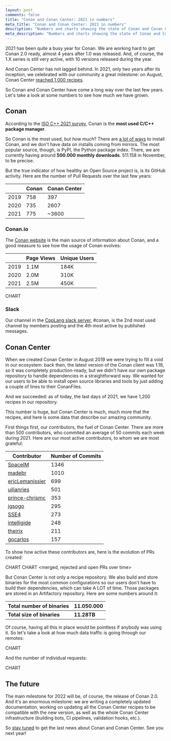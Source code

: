 ```yaml
---
layout: post
comments: false
title: "Conan and Conan Center: 2021 in numbers"
meta_title: "Conan and Conan Center: 2021 in numbers"
description: "Numbers and charts showing the state of Conan and Conan Center in 2021"
meta_description: "Numbers and charts showing the state of Conan and Conan Center in 2021"
---
```



2021 has been quite a busy year for Conan. We are working hard to get Conan 2.0 ready, almost 4
years after 1.0 was released. And, of course, the 1.X series is still very active, with 10
versions released during the year.

And Conan Center has not lagged behind. In 2021, only two years after its inception, we
celebrated with our community a great milestone: on August, Conan Center
[reached 1,000 recipes](https://www.youtube.com/watch?v=PjiJ-3sxKbs).

So Conan and Conan Center have come a long way over the last few years. Let's take a look at some
numbers to see how much we have grown.


## Conan

According to the [ISO C++ 2021 survey](https://isocpp.org/files/papers/CppDevSurvey-2021-04-summary.pdf),
Conan is the **most used C/C++ package manager**.

So Conan is the most used, but *how much*? There are
[a lot of ways](https://conan.io/downloads.html) to install Conan, and we don't have data on
installs coming from mirrors. The most popular source, though, is PyPI, the Python package index.
There, we are currently having around **500.000 monthly downloads**. 511.158 in November, to be
precise.

But the true indicator of how healthy an Open Source project is, is its GitHub activity. Here are
the number of Pull Requests over the last few years:

|     | Conan | Conan Center |
|-----|-------|--------------|
|2019 | 758   | 397          |   
|2020 | 735   | 2607         |  
|2021 | 775   | ~3600        | 


### Conan.io

The [Conan website](https://conan.io/) is the main source of information about Conan, and a good
measure to see how the usage of Conan evolves:


|     | Page Views | Unique Users |
|-----|------------|--------------|
|2019 | 1.1M       | 184K         |   
|2020 | 2.0M       | 310K         |  
|2021 | 2.5M       | 450K         | 

CHART <Users evolution>


### Slack

Our channel in the [CppLang slack server](https://cpplang.slack.com/), #conan, is the 2nd most
used channel by members posting and the 4th most active by published messages.


## Conan Center

When we created Conan Center in August 2019 we were trying to fill a void in our ecosystem: back 
then, the latest version of the Conan client was 1.18, so it was completely production-ready, but
we didn't have our own package repository to handle dependencies in a straightforward way. We 
wanted for our users to be able to install open source libraries and tools by just adding a couple
of lines to their ConanFiles.

And we succeeded: as of today, the last days of 2021, we have 1,200 recipes in our repository.

This number is huge, but Conan Center is much, much more that the recipes, and here is some data
that describe our amazing community.

First things first, our contributors, the fuel of Conan Center. There are more than 500
contributors, who commited an average of 50 commits each week during 2021. Here are our most
active contributors, to whom we are most grateful:

| Contributor                                           | Number of Commits |
|-------------------------------------------------------|-------------------|
| [SpaceIM](https://github.com/SpaceIm)                 | 1346              |
| [madebr](https://github.com/madebr)                   | 1010              |
| [ericLemanissier](https://github.com/ericLemanissier) | 699               |
| [uilianries](https://github.com/uilianries)           | 501               |
| [prince-chrismc](https://github.com/prince-chrismc)   | 353               |
| [jgsogo](https://github.com/jgsogo)                   | 295               |
| [SSE4](https://github.com/SSE4)                       | 273               |
| [intelligide](https://github.com/intelligide)         | 248               |
| [theirix](https://github.com/theirix)                 | 211               |
| [gocarlos](https://github.com/gocarlos)               | 157               |

To show how active these contributors are, here is the evolution of PRs created:

CHART <PR evolution over time>
CHART <merged, rejected and open PRs over time>

But Conan Center is not only a recipe repository. We also build and store binaries for the most
common configurations so our users don't have to build their dependencies, which can take A LOT
of time. Those packages are stored in an Artifactory repository. Here are some numbers around it:

| **Total number of binaries** | **11.050.000** |
|------------------------------|----------------|
| **Total size of binaries**   | **11.28TB**    |

Of course, having all this in place would be pointless if anybody was using it. So let's take a
look at how much data traffic is going through our remotes:

CHART <Timeline of data transfer>

And the number of individual requests:

CHART <Timeline of requests>

## The future

The main milestone for 2022 will be, of course, the release of Conan 2.0. And it's an enormous 
milestone: we are writing a completely updated documentation, working on updating all the Conan
Center recipes to be compatible with the new version, as well as the whole Conan Center
infrastructure (building bots, CI pipelines, validation hooks, etc.).

So [stay tuned](https://twitter.com/conan_io) to get the last news about Conan and Conan Center.
See you next year!
